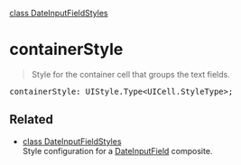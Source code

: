 [class DateInputFieldStyles](DateInputFieldStyles.md)

# containerStyle

> Style for the container cell that groups the text fields.

<pre class="docgen_signature">containerStyle: UIStyle.Type&lt;UICell.StyleType&gt;;</pre>

## Related

- [<!--{ref:class}-->class DateInputFieldStyles](DateInputFieldStyles.md) \
    Style configuration for a [DateInputField](DateInputField.md) composite.

